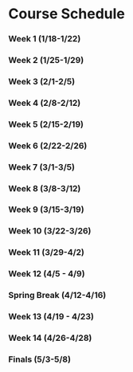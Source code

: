 # Course Schedule

### Week 1 (1/18-1/22)

### Week 2 (1/25-1/29)

### Week 3 (2/1-2/5)

### Week 4 (2/8-2/12)

### Week 5 (2/15-2/19)

### Week 6 (2/22-2/26)

### Week 7 (3/1-3/5)

### Week 8 (3/8-3/12)

### Week 9 (3/15-3/19)

### Week 10 (3/22-3/26)

### Week 11 (3/29-4/2)

### Week 12 (4/5 - 4/9)

### Spring Break (4/12-4/16)

### Week 13 (4/19 - 4/23)

### Week 14 (4/26-4/28)


### Finals (5/3-5/8)

